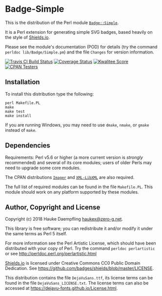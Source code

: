 Badge-Simple
============

This is the distribution of the Perl module
[`Badge::Simple`](https://metacpan.org/pod/Badge::Simple).

It is a Perl extension for generating simple SVG badges, based
heavily on the style of [Shields.io](http://shields.io).

Please see the module's documentation (POD) for details (try the
command `perldoc lib/Badge/Simple.pm`) and the file `Changes` for
version information.

[![Travis CI Build Status](https://travis-ci.org/haukex/Badge-Simple.svg)](https://travis-ci.org/haukex/Badge-Simple)
[![Coverage Status](https://coveralls.io/repos/github/haukex/Badge-Simple/badge.svg)](https://coveralls.io/github/haukex/Badge-Simple)
[![Kwalitee Score](https://cpants.cpanauthors.org/dist/Badge-Simple.svg)](https://cpants.cpanauthors.org/dist/Badge-Simple)
[![CPAN Testers](https://badges.zero-g.net/cpantesters/Badge-Simple.svg)](http://matrix.cpantesters.org/?dist=Badge-Simple)

Installation
------------

To install this distribution type the following:

	perl Makefile.PL
	make
	make test
	make install

If you are running Windows, you may need to use `dmake`, `nmake`,
or `gmake` instead of `make`.

Dependencies
------------

Requirements: Perl v5.6 or higher (a more current version is
*strongly* recommended) and several of its core modules; users of
older Perls may need to upgrade some core modules.

The CPAN distributions
[`Imager`](https://metacpan.org/release/Imager) and
[`XML-LibXML`](https://metacpan.org/release/XML-LibXML)
are also required.

The full list of required modules can be found in the file
`Makefile.PL`. This module should work on any platform supported
by these modules.

Author, Copyright and License
-----------------------------

Copyright (c) 2018 Hauke Daempfling <haukex@zero-g.net>.

This library is free software; you can redistribute it and/or modify
it under the same terms as Perl 5 itself.

For more information see the Perl Artistic License,
which should have been distributed with your copy of Perl.
Try the command `perldoc perlartistic` or see
<http://perldoc.perl.org/perlartistic.html>

[Shields.io](http://shields.io) is licensed under Creative Commons
CC0 Public Domain Dedication.
See <https://github.com/badges/shields/blob/master/LICENSE>.

This distribution contains the file `DejaVuSans.ttf`, its license
terms can be found in the file `DejaVuSans_LICENSE.txt`. The
license terms can also be accessed at
<https://dejavu-fonts.github.io/License.html>.

